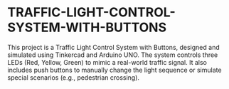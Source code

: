 # TRAFFIC-LIGHT-CONTROL-SYSTEM-WITH-BUTTONS
This project is a Traffic Light Control System with Buttons, designed and simulated using Tinkercad and Arduino UNO. The system controls three LEDs (Red, Yellow, Green) to mimic a real-world traffic signal. It also includes push buttons to manually change the light sequence or simulate special scenarios (e.g., pedestrian crossing). 
